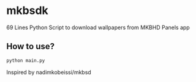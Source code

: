 # mkbsdk
69 Lines Python Script to download wallpapers from MKBHD Panels app
## How to use?
```bash
python main.py
```

Inspired by nadimkobeissi/mkbsd
